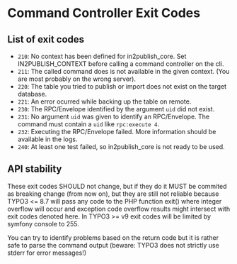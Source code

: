 # Command Controller Exit Codes

## List of exit codes

* `210`: No context has been defined for in2publish_core. Set IN2PUBLISH_CONTEXT before calling a command controller on the cli.
* `211`: The called command does is not available in the given context. (You are most probably on the wrong server).
* `220`: The table you tried to publish or import does not exist on the target database.
* `221`: An error ocurred while backing up the table on remote.
* `230`: The RPC/Envelope identified by the argument `uid` did not exist.
* `231`: No argument `uid` was given to identify an RPC/Envelope. The command must contain a `uid` like `rpc:execute 4`.
* `232`: Executing the RPC/Envelope failed. More information should be available in the logs.
* `240`: At least one test failed, so in2publish_core is not ready to be used.

## API stability

These exit codes SHOULD not change, but if they do it MUST be commited as breaking change (from now on),
but they are still not reliable because TYPO3 <= 8.7 will pass any code to the PHP function
exit() where integer overflow will occur and exception code overflow results might intersect
with exit codes denoted here. In TYPO3 >= v9 exit codes will be limited by symfony console to 255.

You can try to identify problems based on the return code but it is rather safe to parse the
command output (beware: TYPO3 does not strictly use stderr for error messages!)
